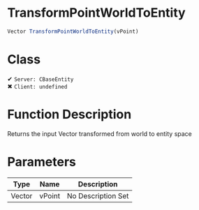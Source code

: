 # TransformPointWorldToEntity
```js	
Vector TransformPointWorldToEntity(vPoint)
```
# Class
✔ `Server: CBaseEntity`  
✖ `Client: undefined`  

# Function Description
Returns the input Vector transformed from world to entity space
# Parameters
Type|Name|Description
--|--|--
Vector|vPoint|No Description Set
